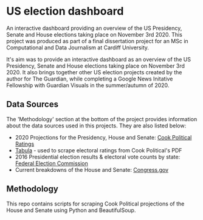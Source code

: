 # US election dashboard
 
An interactive dashboard providing an overview of the US Presidency, Senate and House elections taking place on November 3rd 2020. This project was produced as part of a final dissertation project for an MSc in Computational and Data Journalism at Cardiff University. 

It's aim was to provide an interactive dashboard as an overview of the US Presidency, Senate and House elections taking place on November 3rd 2020. It also brings together other US election projects created by the author for The Guardian, while completing a Google News Initative Fellowship with Guardian Visuals in the summer/autumn of 2020. 

## Data Sources
The 'Methodology' section at the bottom of the project provides information about the data sources used in this projects. They are also listed below:

* 2020 Projections for the Presidency, House and Senate: [Cook Political Ratings](https://cookpolitical.com/ratings)
* [Tabula](https://tabula.technology/) - used to scrape electoral ratings from Cook Political's PDF
* 2016 Presidential election results & electoral vote counts by state: [Federal Election Commission](https://www.fec.gov/introduction-campaign-finance/election-and-voting-information/federal-elections-2016/)
* Current breakdowns of the House and Senate: [Congress.gov](https://www.congress.gov/members?q=%7B%22congress%22%3A116%7D)

## Methodology
This repo contains scripts for scraping Cook Political projections of the House and Senate using Python and BeautifulSoup. 